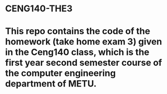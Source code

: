 # CENG140-THE3
# This repo contains the code of the homework (take home exam 3) given in the Ceng140 class, which is the first year second semester course of the computer engineering department of METU.

